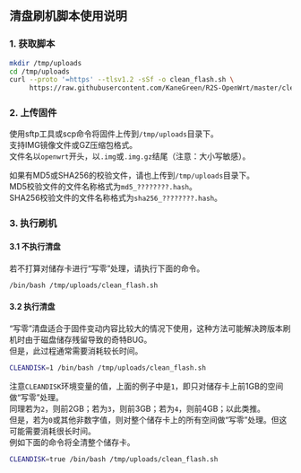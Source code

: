 ## 清盘刷机脚本使用说明
### 1. 获取脚本
```bash
mkdir /tmp/uploads
cd /tmp/uploads
curl --proto '=https' --tlsv1.2 -sSf -o clean_flash.sh \
     https://raw.githubusercontent.com/KaneGreen/R2S-OpenWrt/master/clean_flash.sh
```
### 2. 上传固件
使用sftp工具或scp命令将固件上传到`/tmp/uploads`目录下。  
支持IMG镜像文件或GZ压缩包格式。  
文件名以`openwrt`开头，以`.img`或`.img.gz`结尾（注意：大小写敏感）。

如果有MD5或SHA256的校验文件，请也上传到`/tmp/uploads`目录下。  
MD5校验文件的文件名称格式为`md5_????????.hash`。  
SHA256校验文件的文件名称格式为`sha256_????????.hash`。
### 3. 执行刷机
#### 3.1 不执行清盘
若不打算对储存卡进行“写零”处理，请执行下面的命令。
```bash
/bin/bash /tmp/uploads/clean_flash.sh
```
#### 3.2 执行清盘
“写零”清盘适合于固件变动内容比较大的情况下使用，这种方法可能解决跨版本刷机时由于磁盘储存残留导致的奇特BUG。  
但是，此过程通常需要消耗较长时间。
```bash
CLEANDISK=1 /bin/bash /tmp/uploads/clean_flash.sh
```
注意`CLEANDISK`环境变量的值，上面的例子中是`1`，即只对储存卡上前1GB的空间做“写零”处理。  
同理若为`2`，则前2GB；若为`3`，则前3GB；若为`4`，则前4GB；以此类推。  
但是，若为`0`或其他非数字值，则对整个储存卡上的所有空间做“写零”处理。但这可能需要消耗很长时间。  
例如下面的命令将全清整个储存卡。
```bash
CLEANDISK=true /bin/bash /tmp/uploads/clean_flash.sh
```
